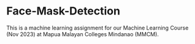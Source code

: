 # Face-Mask-Detection
This is a machine learning assignment for our Machine Learning Course (Nov 2023) at Mapua Malayan Colleges Mindanao (MMCM).

